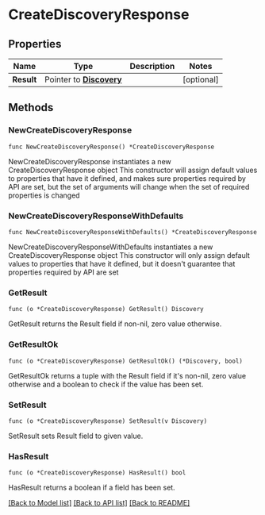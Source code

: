 # CreateDiscoveryResponse

## Properties

Name | Type | Description | Notes
------------ | ------------- | ------------- | -------------
**Result** | Pointer to [**Discovery**](Discovery.md) |  | [optional] 

## Methods

### NewCreateDiscoveryResponse

`func NewCreateDiscoveryResponse() *CreateDiscoveryResponse`

NewCreateDiscoveryResponse instantiates a new CreateDiscoveryResponse object
This constructor will assign default values to properties that have it defined,
and makes sure properties required by API are set, but the set of arguments
will change when the set of required properties is changed

### NewCreateDiscoveryResponseWithDefaults

`func NewCreateDiscoveryResponseWithDefaults() *CreateDiscoveryResponse`

NewCreateDiscoveryResponseWithDefaults instantiates a new CreateDiscoveryResponse object
This constructor will only assign default values to properties that have it defined,
but it doesn't guarantee that properties required by API are set

### GetResult

`func (o *CreateDiscoveryResponse) GetResult() Discovery`

GetResult returns the Result field if non-nil, zero value otherwise.

### GetResultOk

`func (o *CreateDiscoveryResponse) GetResultOk() (*Discovery, bool)`

GetResultOk returns a tuple with the Result field if it's non-nil, zero value otherwise
and a boolean to check if the value has been set.

### SetResult

`func (o *CreateDiscoveryResponse) SetResult(v Discovery)`

SetResult sets Result field to given value.

### HasResult

`func (o *CreateDiscoveryResponse) HasResult() bool`

HasResult returns a boolean if a field has been set.


[[Back to Model list]](../README.md#documentation-for-models) [[Back to API list]](../README.md#documentation-for-api-endpoints) [[Back to README]](../README.md)


